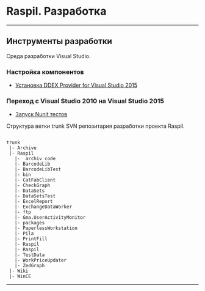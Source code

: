 # Raspil. Разработка
---

## Инструменты разработки

Среда разработки Visual Studio.

### Настройка компонентов

* [Устaновка DDEX Provider for Visual Studio 2015](ddex_provider_install/ddex_provider_install.md)

### Переход с Visual Studio 2010 на Visual Studio 2015

* [Запуск Nunit тестов](test_adapter/README.md)

Структура ветки trunk SVN репозитария разработки проекта Raspil.

```text

trunk
 |- Archive
 |- Raspil
   |- _archiv_code
   |- BarcodeLib
   |- BarcodeLibTest
   |- bin
   |- CatFabClient
   |- CheckGraph
   |- DataSets
   |- DataSetsTest
   |- ExcelReport
   |- ExchangeDataWorker
   |- ftp
   |- Gma.UserActivityMonitor
   |- packages
   |- PaperlessWorkstation
   |- Pila
   |- PrintFill
   |- Raspil
   |- Raspil
   |- TestData
   |- WorkPriceUpdater
   |- ZedGraph
 |- Wiki
 |- WinCE
 ```
---